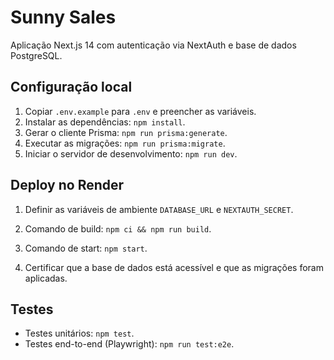 # Sunny Sales

Aplicação Next.js 14 com autenticação via NextAuth e base de dados PostgreSQL.

## Configuração local
1. Copiar `.env.example` para `.env` e preencher as variáveis.
2. Instalar as dependências: `npm install`.
3. Gerar o cliente Prisma: `npm run prisma:generate`.
4. Executar as migrações: `npm run prisma:migrate`.
5. Iniciar o servidor de desenvolvimento: `npm run dev`.

## Deploy no Render
1. Definir as variáveis de ambiente `DATABASE_URL` e `NEXTAUTH_SECRET`.

2. Comando de build: `npm ci && npm run build`.

3. Comando de start: `npm start`.
4. Certificar que a base de dados está acessível e que as migrações foram aplicadas.

## Testes
- Testes unitários: `npm test`.
- Testes end-to-end (Playwright): `npm run test:e2e`.
